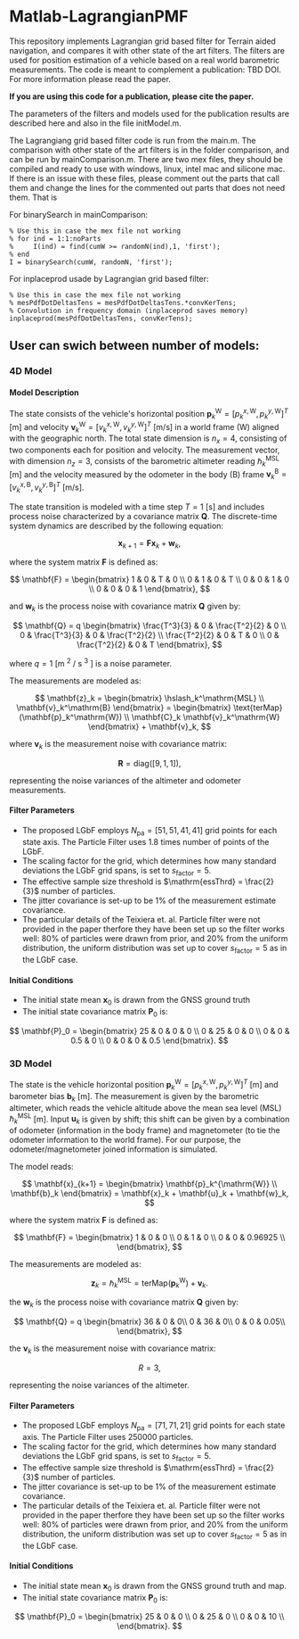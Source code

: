# Matlab-LagrangianPMF

This repository implements Lagrangian grid based filter for Terrain aided navigation, and compares it with other state of the art filters. The filters are used for position estimation of a vehicle based on a real world barometric measurements. The code is meant to complement a publication: TBD DOI. For more information please read the paper. 

__If you are using this code for a publication, please cite the paper.__

The parameters of the filters and models used for the publication results are described here and also in the file initModel.m. 

The Lagrangiang grid based filter code is run from the main.m. The comparison with other state of the art filters is in the folder comparison, and can be run by mainComparison.m. There are two mex files, they should be compiled and ready to use with windows, linux, intel mac and silicone mac. If there is an issue with these files, please comment out the parts that call them and change the lines for the commented out parts that does not need them. That is

For binarySearch in mainComparison: 
```
% Use this in case the mex file not working
% for ind = 1:1:noParts
%     I(ind) = find(cumW >= randomN(ind),1, 'first');
% end
I = binarySearch(cumW, randomN, 'first');
``` 
For inplaceprod usade by Lagrangian grid based filter:
```
% Use this in case the mex file not working
% mesPdfDotDeltasTens = mesPdfDotDeltasTens.*convKerTens;
% Convolution in frequency domain (inplaceprod saves memory)
inplaceprod(mesPdfDotDeltasTens, convKerTens);
```

## User can swich between number of models:

### 4D Model
 
#### Model Description

The state consists of the vehicle's horizontal position $\mathbf{p}_k^\mathrm{W} = [p_k^{x,\mathrm{W}}, p_k^{y,\mathrm{W}}]^T$ [m] and velocity $\mathbf{v}_k^\mathrm{W} = [v_k^{x,\mathrm{W}}, v_k^{y,\mathrm{W}}]^T$ [m/s] in a world frame (W) aligned with the geographic north. The total state dimension is $n_x = 4$, consisting of two components each for position and velocity. The measurement vector, with dimension $n_z = 3$, consists of the barometric altimeter reading $\hslash_k^\mathrm{MSL}$ [m] and the velocity measured by the odometer in the body (B) frame $\mathbf{v}_k^\mathrm{B} = [v_k^{x,\mathrm{B}}, v_k^{y,\mathrm{B}}]^T$ [m/s].

The state transition is modeled with a time step $T = 1$ [s] and includes process noise characterized by a covariance matrix $\mathbf{Q}$. The discrete-time system dynamics are described by the following equation:

$$
\mathbf{x}_{k+1} = \mathbf{F} \mathbf{x}_k + \mathbf{w}_k,
$$

where the system matrix $\mathbf{F}$ is defined as:

$$
\mathbf{F} = \begin{bmatrix}
    1 & 0 & T & 0 \\
    0 & 1 & 0 & T \\
    0 & 0 & 1 & 0 \\
    0 & 0 & 0 & 1
\end{bmatrix},
$$

and $\mathbf{w}_k$ is the process noise with covariance matrix $\mathbf{Q}$ given by:

$$
\mathbf{Q} = q \begin{bmatrix}
    \frac{T^3}{3} & 0 & \frac{T^2}{2} & 0 \\
    0 & \frac{T^3}{3} & 0 & \frac{T^2}{2} \\
    \frac{T^2}{2} & 0 & T & 0 \\
    0 & \frac{T^2}{2} & 0 & T
\end{bmatrix},
$$

where $q = 1$ [m $^2$ / s $^3$ ] is a noise parameter.

The measurements are modeled as:

$$
\mathbf{z}_k = \begin{bmatrix}
    \hslash_k^\mathrm{MSL} \\
    \mathbf{v}_k^\mathrm{B}
\end{bmatrix} = \begin{bmatrix}
    \text{terMap}(\mathbf{p}_k^\mathrm{W}) \\
    \mathbf{C}_k \mathbf{v}_k^\mathrm{W}
\end{bmatrix} + \mathbf{v}_k,
$$

where $\mathbf{v}_k$ is the measurement noise with covariance matrix:

$$
\mathbf{R} = \text{diag}([9, 1, 1]),
$$

representing the noise variances of the altimeter and odometer measurements.

#### Filter Parameters

- The proposed LGbF employs $N_\mathrm{pa} = [51, 51, 41, 41]$ grid points for each state axis. The Particle Filter uses $1.8$ times number of points of the LGbF.
- The scaling factor for the grid, which determines how many standard deviations the LGbF grid spans, is set to $s_\mathrm{factor} = 5$.
- The effective sample size threshold is $\mathrm{essThrd} = \frac{2}{3}$ number of particles.
- The jitter covariance is set-up to be 1% of the measurement estimate covariance.
- The particular details of the Teixiera et. al. Particle filter were not provided in the paper therfore they have been set up so the filter works well: 80% of particles were drawn from prior, and 20% from the uniform distribution, the uniform distribution was set up to cover $s_\mathrm{factor} = 5$ as in the LGbF case.

#### Initial Conditions

- The initial state mean $\mathbf{x}_0$ is drawn from the GNSS ground truth
- The initial state covariance matrix $\mathbf{P}_0$ is:

$$
\mathbf{P}_0 = \begin{bmatrix}
    25 & 0 & 0 & 0 \\
    0 & 25 & 0 & 0 \\
    0 & 0 & 0.5 & 0 \\
    0 & 0 & 0 & 0.5
\end{bmatrix}.
$$




### 3D Model

The state is the vehicle horizontal position $\mathbf{p}_k^\mathrm{W} = [p_k^{x,\mathrm{W}}, p_k^{y,\mathrm{W}}]^T$ [m] and barometer bias $\mathbf{b}_k$ [m]. The measurement is given by the barometric altimeter, which reads the vehicle altitude above the mean sea level (MSL) $\hslash_k^\mathrm{MSL}$ [m]. Input $\mathbf{u}_k$ is given by shift; this shift can be given by a combination of odometer (information in the body frame) and magnetometer (to tie the odometer information to the world frame). For our purpose, the odometer/magnetometer joined information is simulated.

The model reads:

$$
\mathbf{x}_{k+1} = \begin{bmatrix} \mathbf{p}_k^{\mathrm{W}} \\ \mathbf{b}_k
\end{bmatrix} = \mathbf{x}_k + \mathbf{u}_k + \mathbf{w}_k,
$$

where the system matrix $\mathbf{F}$ is defined as:

$$
\mathbf{F} = \begin{bmatrix}
    1 & 0 & 0 \\
    0 & 1 & 0 \\
    0 & 0 & 0.96925 \\
\end{bmatrix},
$$

The measurements are modeled as:

$$
\mathbf{z}_k = \hslash_k^\mathrm{MSL}= \mathrm{terMap}(\mathbf{p}_k^\mathrm{W}) + \mathbf{v}_k.
$$

the $\mathbf{w}_k$ is the process noise with covariance matrix $\mathbf{Q}$ given by:

$$
\mathbf{Q} = q \begin{bmatrix}
   36 & 0 & 0\\
   0 & 36 & 0\\
   0 & 0 & 0.05\\
\end{bmatrix},
$$

the $\mathbf{v}_k$ is the measurement noise with covariance matrix:

$$
R = 3,
$$

representing the noise variances of the altimeter.

#### Filter Parameters

- The proposed LGbF employs $N_\mathrm{pa} = [71, 71, 21]$ grid points for each state axis. The Particle Filter uses $250000$ particles.
- The scaling factor for the grid, which determines how many standard deviations the LGbF grid spans, is set to $s_\mathrm{factor} = 5$.
- The effective sample size threshold is $\mathrm{essThrd} = \frac{2}{3}$ number of particles.
- The jitter covariance is set-up to be 1% of the measurement estimate covariance.
- The particular details of the Teixiera et. al. Particle filter were not provided in the paper therfore they have been set up so the filter works well: 80% of particles were drawn from prior, and 20% from the uniform distribution, the uniform distribution was set up to cover $s_\mathrm{factor} = 5$ as in the LGbF case.

#### Initial Conditions

- The initial state mean $\mathbf{x}_0$ is drawn from the GNSS ground truth and map.
- The initial state covariance matrix $\mathbf{P}_0$ is:

$$
\mathbf{P}_0 = \begin{bmatrix}
    25 & 0 & 0  \\
    0 & 25 & 0 \\
    0 & 0 & 10 \\
\end{bmatrix}.
$$

